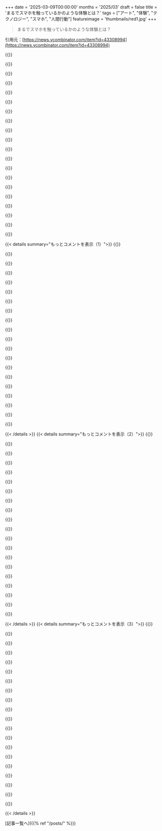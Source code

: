 +++
date = '2025-03-09T00:00:00'
months = '2025/03'
draft = false
title = 'まるでスマホを触っているかのような体験とは？'
tags = ["アート", "体験", "テクノロジー", "スマホ", "人間行動"]
featureimage = 'thumbnails/red1.jpg'
+++

> まるでスマホを触っているかのような体験とは？

引用元：[https://news.ycombinator.com/item?id=43308994](https://news.ycombinator.com/item?id=43308994)

{{<matomeQuote body="同じクリエイターのやつで面白いよ：”https://pippinbarr.com/itisasifyouweremakinglove/”" userName="pmarreck" createdAt="2025-03-09T16:12:47" color="#785bff">}}

{{<matomeQuote body="これ変だ…マウスが充電切れたのがこの”エクササイズ”の1分後なんて初めてだ。" userName="mlmonge" createdAt="2025-03-10T17:40:34" color="">}}

{{<matomeQuote body="パフォーマンスの問題か…よくあることだね。" userName="PakG1" createdAt="2025-03-14T23:51:24" color="">}}

{{<matomeQuote body="ゲーマーマウスに金のチェーン…じゃなくて、RGBが必要だね。" userName="m463" createdAt="2025-03-11T01:50:04" color="">}}

{{<matomeQuote body="これ最高！笑いが止まらなかった。" userName="halkony" createdAt="2025-03-09T18:00:12" color="#ff5733">}}

{{<matomeQuote body="めっちゃ笑った！最初は全部プレイするとは思わなかった。" userName="derangedHorse" createdAt="2025-03-10T02:17:20" color="#785bff">}}

{{<matomeQuote body="最後までプレイしないつもりだったけど、止めるのはイジワルだと思った。" userName="tjbiddle" createdAt="2025-03-10T13:50:47" color="">}}

{{<matomeQuote body="多分プレイの仕方を間違えたけど、気付いたら勝てたよ。" userName="testplzignore" createdAt="2025-03-10T00:29:28" color="">}}

{{<matomeQuote body="めっちゃ面白い！" userName="ciconia" createdAt="2025-03-09T18:13:06" color="#45d325">}}

{{<matomeQuote body="同じクリエイターの関連作だよ：”https://pippinbarr.com/itisasifyouweredoingwork/”デスクトップでやるともっと楽しめる。" userName="logikblok" createdAt="2025-03-09T15:39:41" color="">}}

{{<matomeQuote body="これ完璧だわ。特に、１）終わらないこと、２）昇進するための最善の方法は、速くても効率的でもなく、逆に今のタスクを遅らせて大きくすることだと気づくこと。美しいね。" userName="ricardobeat" createdAt="2025-03-09T21:25:54" color="#ff33a1">}}

{{<matomeQuote body="ハハ、面白い。でも“CTO”になったら終わるぞ。コードも読めるし、”typing emails”でそこまで行くのは時間がかかるし、’givePromotion()’を実行するか、変数を更新すればいい。" userName="irjustin" createdAt="2025-03-10T02:37:57" color="#785bff">}}

{{<matomeQuote body="スペースバーの上に重いものを置くことで進めるよ。" userName="tomjen3" createdAt="2025-03-10T16:00:54" color="">}}

{{<matomeQuote body="これこそAIで自動化すべきだと思う。" userName="wkat4242" createdAt="2025-03-10T05:58:21" color="">}}

{{<matomeQuote body="音が１９９８年に戻った気分にさせてくれた。シュールだね。" userName="yard2010" createdAt="2025-03-09T18:55:21" color="">}}

{{<matomeQuote body="悪夢のようだ。" userName="nickdothutton" createdAt="2025-03-09T18:17:38" color="">}}

{{<matomeQuote body="オフィスでの普通の日みたいだね。" userName="s1artibartfast" createdAt="2025-03-09T21:19:05" color="">}}

{{<matomeQuote body="ありがとう、これ嫌い。" userName="multjoy" createdAt="2025-03-09T15:55:42" color="">}}

{{<matomeQuote body="数秒でこの体験が嫌いになった。だから、芸術的な目的は達成したと思う。" userName="getnormality" createdAt="2025-03-09T15:24:23" color="#ff5c5c">}}

{{<matomeQuote body="へえ、数秒でこれが好きになった。リラックスできて、でもダークなユーモアもあって。人それぞれだね。アート系の友達にも送ったよ。" userName="because_789" createdAt="2025-03-09T17:20:18" color="#38d3d3">}}

{{< details summary="もっとコメントを表示（1）">}}
{{<matomeQuote body="結構リラックスできるし、ダークなユーモアもあって面白いね。初期のインターネットのスクリーマーの雰囲気があって、常に神経がすり減ってたわ。" userName="kobalsky" createdAt="2025-03-09T23:35:43" color="#45d325">}}

{{<matomeQuote body="これ最高だね。感謝。今、お昼を一人で地元のカジュアルな店で食べてるんだけど、もちろんスマホを取り出してHNを見たらこの投稿がトップに。プレイしてたら笑っちゃったよ。ロボットが人間行動を模倣してるみたいで思い出させられた。スマホがなかった頃のことも考えた。ダムフォンの時代は椅子に座って本を読むことが多かったな。" userName="flanbiscuit" createdAt="2025-03-09T18:40:08" color="#38d3d3">}}

{{<matomeQuote body="一人で食事するなら、読書用の本や雑誌を持って行ったな。今はスマホやタブレットでいつでも読むものがある。家族と一緒にいて、少しだけ話した後は静かに過ごせる。だけど、頭は忙しいからメモを取ったり軽い調査をしたりして、みんなデバイスに目を向ける。僕はデバイスに依存してるわけじゃないけど、知識欲が満たされないと困る。" userName="jagged-chisel" createdAt="2025-03-09T22:52:14" color="">}}

{{<matomeQuote body="賛成。これは素晴らしい。何が起こっているかを理解した瞬間、すごいと思った。フィジカルな本をまた読み始めるつもり。ありがとう。" userName="thierrydamiba" createdAt="2025-03-09T18:50:59" color="#ff33a1">}}

{{<matomeQuote body="スマホなしで旅行した時、エンターテイメントがないと慣れる。2日目に本とノートを手に入れたら、もっと人と話したり周りに注意を払ったりした。楽しい時間だったよ。" userName="nicbou" createdAt="2025-03-10T08:08:15" color="#785bff">}}

{{<matomeQuote body="ダムフォンの前にも時代があったよね。新聞や本に没頭する人もいたし、ただ世界を眺める人も。今はスマホが最後の手段。スマホが僕をどんどん中毒にしている気がするから、できるだけそれに縛られたくない。自分を少しの間、ひとりにしても不安にならないのが大事だよ。" userName="jajko" createdAt="2025-03-10T10:55:57" color="">}}

{{<matomeQuote body="これ、本当に年齢を感じさせるな。なんでこれが存在する理由が見つからない。人は本当にスマホを持っていることに圧力を感じているのか？知らない人の目を気にするのが健康的とは思えない。" userName="magic_hamster" createdAt="2025-03-10T16:06:54" color="">}}

{{<matomeQuote body="これ、アートゲームというかデジタル体験の一種だよね。同じ制作者による“it is as if you were making love”と比べるといい。シンプルなインターフェースで、パートナーを喜ばせる体験をすることを提唱してる。" userName="wasabi991011" createdAt="2025-03-10T17:01:16" color="">}}

{{<matomeQuote body="ゾンビ映画の主人公が捕らえられないために溶け込むシーンを思い出させる。" userName="zyklu5" createdAt="2025-03-10T17:32:53" color="">}}

{{<matomeQuote body="この圧力についてのエピソードを話すね。1年前にPower Gridをプレイしてた時、みんながターンの合間にスマホをいじってるのに気づいた。それで、皆がメッセージを送ってると思って僕も始めたら、みんな計算機を使ってた。" userName="pmontra" createdAt="2025-03-10T17:50:01" color="">}}

{{<matomeQuote body="特にみんなが携帯を触ると、食事中でも俺も触らなきゃみたいな社交的なプレッシャーを感じるよね。みんなが触ってる場合は、確実に緊急の通知があったりするかもしれないし、面白いのがその社交的な衝動の強さなんだよ。" userName="awongh" createdAt="2025-03-10T16:40:34" color="">}}

{{<matomeQuote body="2000年代初頭に携帯電話を使ってると、重要な用事があるように見えるって感じだよね。" userName="DCH3416" createdAt="2025-03-10T17:13:26" color="">}}

{{<matomeQuote body="アートだよ。" userName="RandallBrown" createdAt="2025-03-10T18:15:02" color="">}}

{{<matomeQuote body="そうだよね。じゃあ、公共の場でじっとしてるのは何なのさ？" userName="DCH3416" createdAt="2025-03-10T16:08:25" color="">}}

{{<matomeQuote body="たまには深呼吸して、周りの世界を見てみることを勧めるよ。" userName="mostlysimilar" createdAt="2025-03-10T17:31:45" color="">}}

{{<matomeQuote body="公共バスは携帯電話がある前から存在してたよ。" userName="drumttocs8" createdAt="2025-03-10T16:46:04" color="">}}

{{<matomeQuote body="新聞だって、携帯電話の前にあったし、バスの中での同じ社交的な目的を果たしてたよ。" userName="TeMPOraL" createdAt="2025-03-10T16:55:24" color="">}}

{{<matomeQuote body="耳をかくタイミングを教えてくれるのが最高。いつやればいいのかいつも混乱するから、11点満点！" userName="Willingham" createdAt="2025-03-09T15:36:56" color="#45d325">}}

{{<matomeQuote body="音楽を聴いてる時に鼻が急にかゆくなるのが、携帯のアナログ版みたいなもんかな？" userName="mattgreenrocks" createdAt="2025-03-09T16:26:14" color="">}}

{{<matomeQuote body="”Swipe right”は俺には何の意味もない（Fennec on Android）。" userName="dnzm" createdAt="2025-03-09T15:35:14" color="">}}


{{< /details >}}
{{< details summary="もっとコメントを表示（2）">}}
{{<matomeQuote body="Play Onlineを押してゲームを始めるんだよ。Swipe Rightはただの分かりにくい画像だ。" userName="furyofantares" createdAt="2025-03-09T15:41:48" color="">}}

{{<matomeQuote body="その画像を右にスワイプしたらゲームが始まるべきだよね。" userName="ddq" createdAt="2025-03-09T16:07:34" color="">}}

{{<matomeQuote body="単純明快な指示があって、それを無視して全く違うことをする必要がある…これが今のコンピュータUIを表してるわ。" userName="olddustytrail" createdAt="2025-03-09T16:13:27" color="#785bff">}}

{{<matomeQuote body="俺はスワイプすると画像が別の場所に移動するだけだった。" userName="stavros" createdAt="2025-03-09T17:48:56" color="">}}

{{<matomeQuote body="そう、”すべき”って言うのは”サイトの作者がそう作るべきだった”ってことだよ。" userName="furyofantares" createdAt="2025-03-09T18:03:39" color="">}}

{{<matomeQuote body="ああ、なるほどね。" userName="stavros" createdAt="2025-03-09T18:10:00" color="">}}

{{<matomeQuote body="どんなに頑張っても、全部のチェックボックスを確認しても、最初の画面で多くの人が離れていくことがあるんだ。" userName="jeffhuys" createdAt="2025-03-09T22:17:10" color="#ff5733">}}

{{<matomeQuote body="コツは、最初の画面を作らないことだね。" userName="wruza" createdAt="2025-03-09T23:26:22" color="#785bff">}}

{{<matomeQuote body="俺は右にスワイプを10回もやったけど、どうやら速さが足りなかったかなって思った。" userName="AznHisoka" createdAt="2025-03-09T21:07:50" color="">}}

{{<matomeQuote body="いろいろスワイプしてみたけど、Firefox for Androidでは動かないと思ってChromeでも試したけど、そこでもスワイプできなかったよ。" userName="fluidcruft" createdAt="2025-03-09T21:56:59" color="">}}

{{<matomeQuote body="同じく。Firefox iOS。" userName="BolexNOLA" createdAt="2025-03-09T15:37:57" color="">}}

{{<matomeQuote body="これはスクショだから、プレイするにはリンクをクリックしないとダメだよ。" userName="throawayonthe" createdAt="2025-03-09T15:39:25" color="">}}

{{<matomeQuote body="これってデスクトップで動くの？" userName="ludicrousdispla" createdAt="2025-03-09T20:17:13" color="">}}

{{<matomeQuote body="うん、これはマルチプラットフォームのゲーム/アート体験だよ。" userName="s1artibartfast" createdAt="2025-03-09T21:12:31" color="#45d325">}}

{{<matomeQuote body="この最悪なところは、ちょっと恥ずかしい瞬間に役立つと思ったこと。バスではみんなスマホを見てるから、外を見てるよりもこれを使ってた方が溶け込むかな。" userName="knowknow" createdAt="2025-03-09T15:30:58" color="">}}

{{<matomeQuote body="外を見てるのが何が悪いの？俺は今、スマホを放射性物質みたいに扱って、接触を減らそうとしてる。もっと外を見た方がいいと思う。" userName="teamspirit" createdAt="2025-03-09T17:30:39" color="">}}

{{<matomeQuote body="うちの街のバスは、座席が向かい合ってるから、混んでると外を見てるみたいに思われるんだよね。だから、スマホを使ってるフリをする方が楽なんだ。" userName="knowknow" createdAt="2025-03-09T17:39:13" color="">}}

{{<matomeQuote body="人は、君が誰かを見てるのか、横や後ろの何かを見てるのか、結構わかるよ。目の角度じゃなくて、相手がこっちを見返した時の反応でわかるから、あまり心配しなくていいよ。俺は色々な社交的なことを気にするけどね。" userName="wkat4242" createdAt="2025-03-10T06:01:18" color="#38d3d3">}}

{{<matomeQuote body="なんか変な罠みたいだよね。周りがスマホに夢中になってるのに、自分もやらなきゃっていう社会的圧力を感じる瞬間があるよね。" userName="alwa" createdAt="2025-03-09T17:50:49" color="">}}

{{<matomeQuote body="ロンドンに行った時の趣味は、Tubeに乗る時にニコニコすること。周りがムスッとしてる中で、唯一の笑顔になることが多いんだ。" userName="inopinatus" createdAt="2025-03-09T20:38:07" color="">}}


{{< /details >}}
{{< details summary="もっとコメントを表示（3）">}}
{{<matomeQuote body="ソ連時代、無意味にバスで笑ってたら、何で笑ってるんだって殴られた思い出がある。" userName="hkpack" createdAt="2025-03-10T02:57:23" color="">}}

{{<matomeQuote body="ただの黒いロック画面をスクロールしてタップするだけで十分。誰も気にしないよ。" userName="wruza" createdAt="2025-03-09T23:28:48" color="">}}

{{<matomeQuote body="それが何で awkward なの？並んでるからといって、自己サービスキャッシャーにチップを渡さなきゃいけないのか？" userName="jiveturkey" createdAt="2025-03-09T19:34:42" color="">}}

{{<matomeQuote body="このプログラムにイースターエッグを入れたくなる気持ちも分かる。たまに「私のこと好き？」って訊くのを作って、はいかいいえのボックスを設けるってのは面白い。" userName="throwway120385" createdAt="2025-03-10T15:31:28" color="">}}

{{<matomeQuote body="ありがとう！これが必要だった。最近、診療所で待機中に唯一スマホを持ってなかったのは俺だけだったって子供に指摘された時、周りがみんなスマホを見てる中で息子が気を使ってくれたんだ。これで気楽にスマホを使える！" userName="svennidal" createdAt="2025-03-10T08:39:55" color="#45d325">}}

{{<matomeQuote body="これは子供からの褒め言葉だし、そう見られてるべきだと思う。依存症はリアルだね。どこに行っても、みんなスマホをスクロールしてるのを見てると悲しくなる。" userName="Shocka1" createdAt="2025-03-14T13:11:56" color="">}}

{{<matomeQuote body="この概念はいいと思う！でも、自分のスマホの使い方とはちょっと違うかも。SNSアプリ使ってるときのタップやスワイプを監視したら、もっとリアルになるかもね。" userName="arjonagelhout" createdAt="2025-03-09T18:34:31" color="">}}

{{<matomeQuote body="サイトの制作者が更新して、今はそういう指示があるのか。目を細めてしかめっ面してって言われた！" userName="seabass-labrax" createdAt="2025-03-09T22:54:24" color="">}}

{{<matomeQuote body="試す時間が足りなかったかも！指示はランダムっぽいから、運が悪かったのかも。" userName="arjonagelhout" createdAt="2025-03-10T01:57:54" color="">}}

{{<matomeQuote body="AIロボが公共の場で馴染むのに理想的だと思う。バーテンダーがグラス磨いてるみたいに、ジッと見つめてたら人が不快になるよね。" userName="bmcahren" createdAt="2025-03-09T18:04:13" color="">}}

{{<matomeQuote body="ロボが君を見てても、周囲の音声や映像、センサーデータを常に集めてるから意味がないよね。電話を見てるロボに意味はない。出版社はロボに物理的な本を読ませるキャンペーンを出すかも。" userName="autoexec" createdAt="2025-03-10T02:11:31" color="">}}

{{<matomeQuote body="自分を別の視点から見るのはいいことだと思った。ドーパミン効果が気になるけど、もっと退屈になるようにはできないかな？" userName="thinkingemote" createdAt="2025-03-09T15:37:03" color="#ff33a1">}}

{{<matomeQuote body="瞑想させられた気分。ありがとう、好きだわ。" userName="furyofantares" createdAt="2025-03-09T15:37:27" color="#ff5733">}}

{{<matomeQuote body="なんか変に瞑想的だった！自分のスマホ依存度を心配したよ、これが瞑想だなんて。" userName="amarant" createdAt="2025-03-09T16:32:44" color="">}}

{{<matomeQuote body="画面から離れてると瞑想みたいだけど、夢見てるみたいな非現実感に近い。変な夢を見せられてる感じ。" userName="larodi" createdAt="2025-03-09T17:35:22" color="">}}

{{<matomeQuote body="せっかくの機会を使って、ちゃんと今いる場所を感じ取ったよ。だまされたってのは半分冗談で、そもそも画面を見ないでいるときが好きなんだ。" userName="furyofantares" createdAt="2025-03-09T22:49:32" color="#38d3d3">}}

{{<matomeQuote body="Herve Tulletの「Press Here」って本を思い出した。" userName="dunham" createdAt="2025-03-10T16:22:01" color="">}}

{{<matomeQuote body="その本がスマホの使い方ガイドだって？何回も幼児と一緒に読んだけど、画面見るのとは全然違って楽しかったよ。6か月じゃ楽しめないかも。" userName="sfilmeyer" createdAt="2025-03-11T00:19:29" color="#38d3d3">}}

{{<matomeQuote body="読んでると、子供が自分と親がスマホでやってることを同じように感じられるように作られてる気がした。" userName="floren" createdAt="2025-03-11T02:06:14" color="">}}

{{<matomeQuote body="これを10倍速にして音楽つけたら、Elite Beat Agentsになるね。DSのゲームで本当に面白いから。" userName="DecentShoes" createdAt="2025-03-09T20:36:28" color="">}}


{{< /details >}}


[記事一覧へ]({{% ref "/posts/" %}})
